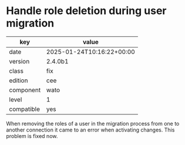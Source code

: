 [//]: # (werk v2)
# Handle role deletion during user migration

key        | value
---------- | ---
date       | 2025-01-24T10:16:22+00:00
version    | 2.4.0b1
class      | fix
edition    | cee
component  | wato
level      | 1
compatible | yes

When removing the roles of a user in the migration process from one
to another connection it came to an error when activating changes.
This problem is fixed now.
